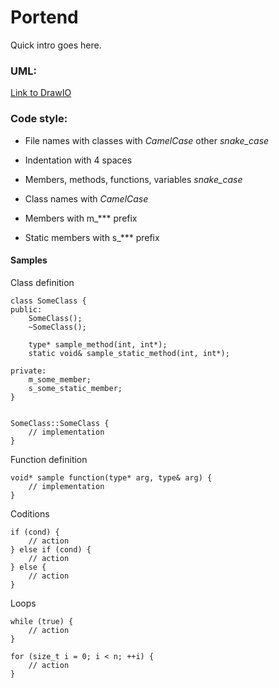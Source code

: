 # Portend

Quick intro goes here.

### UML:

[Link to DrawIO](https://www.draw.io/?lightbox=1&highlight=0000ff&edit=_blank&layers=1&nav=1&title=Overview.drawio#Uhttps://drive.google.com/uc?id=1h0IjsUSCN8cbzLDQtgxxfdGkiox58QWa&export=download) 

### Code style:

* File names with classes with *CamelCase* other *snake_case*

* Indentation with 4 spaces

* Members, methods, functions, variables *snake_case*

* Class names with *CamelCase*

* Members with m_*** prefix

* Static members with s_*** prefix


#### Samples


Class definition
```
class SomeClass {
public:
    SomeClass();
    ~SomeClass();
    
    type* sample_method(int, int*);
    static void& sample_static_method(int, int*);
    
private:
    m_some_member;
    s_some_static_member;
}


SomeClass::SomeClass {
    // implementation
}
```

Function definition 
```
void* sample function(type* arg, type& arg) {
    // implementation
}
```

Coditions
```
if (cond) {
    // action
} else if (cond) {
    // action
} else {
    // action
}
```

Loops
```
while (true) {
    // action
}

for (size_t i = 0; i < n; ++i) {
    // action
}
```